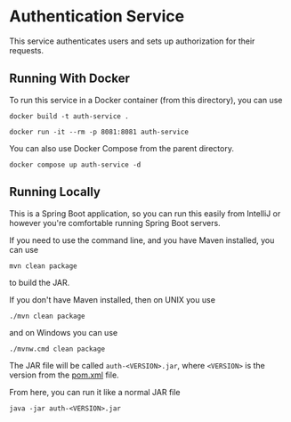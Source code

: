 # Authentication Service

This service authenticates users and sets up authorization for their requests.

## Running With Docker

To run this service in a Docker container (from this directory), you can use

```shell
docker build -t auth-service .
```

```shell
docker run -it --rm -p 8081:8081 auth-service
```

You can also use Docker Compose from the parent directory.

```shell
docker compose up auth-service -d
```

## Running Locally

This is a Spring Boot application, so you can run this easily from IntelliJ or
however you're comfortable running Spring Boot servers.

If you need to use the command line, and you have Maven installed, you can use

```shell
mvn clean package
```

to build the JAR.

If you don't have Maven installed, then on UNIX you use

```shell
./mvn clean package
```

and on Windows you can use

```shell
./mvnw.cmd clean package
```

The JAR file will be called `auth-<VERSION>.jar`, where `<VERSION>` is the
version from the [pom.xml](./pom.xml) file.

From here, you can run it like a normal JAR file

```shell
java -jar auth-<VERSION>.jar
```
